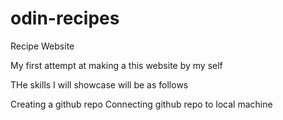 # odin-recipes
Recipe Website

My first attempt at making a this website by my self

THe skills I will showcase will be as follows

Creating a github repo
Connecting github repo to local machine

